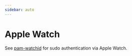 ```yaml
---
sidebar: auto
---
```


# Apple Watch

See [pam-watchid](https://github.com/joshmedeski/pam-watchid) for sudo authentication via Apple Watch.
